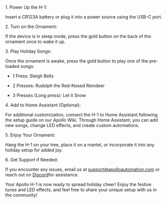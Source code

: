 1\. Power Up the H-1:

Insert a CR123A battery or plug it into a power source using the USB-C port.

2\. Turn on the Ornament:

If the device is in sleep mode, press the gold button on the back of the ornament once to wake it up.

3\. Play Holiday Songs:

Once the ornament is awake, press the gold button to play one of the pre-loaded songs:

- 1 Press: Sleigh Bells

- 2 Presses: Rudolph the Red-Nosed Reindeer

- 3 Presses (Long press): Let it Snow

4\. Add to Home Assistant (Optional):

For additional customization, connect the H-1 to Home Assistant following the setup guide on our Apollo Wiki. Through Home Assistant, you can add new songs, change LED effects, and create custom automations.

5\. Enjoy Your Ornament:

Hang the H-1 on your tree, place it on a mantel, or incorporate it into any holiday setup for added joy.

6\. Get Support if Needed:

If you encounter any issues, email us at support@apolloautomation.com or reach out on [Discord](dsc.gg/apolloautomation)for assistance.

Your Apollo H-1 is now ready to spread holiday cheer! Enjoy the festive tunes and LED effects, and feel free to share your unique setup with us in the community!
